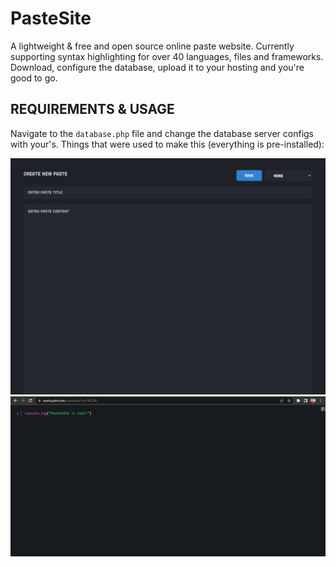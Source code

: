 # PasteSite

A lightweight & free and open source online paste website. Currently supporting syntax highlighting for over 40 languages, files and frameworks. Download, configure the database, upload it to your hosting and you're good to go.

## REQUIREMENTS & USAGE

Navigate to the `database.php` file and change the database server configs with your's.
Things that were used to make this (everything is pre-installed):

![Web Preview](./DELETE%20ME/preview.png)
![Paste Preview](./DELETE%20ME/preview2.png)